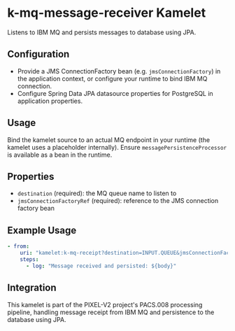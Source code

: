 # k-mq-message-receiver Kamelet

Listens to IBM MQ and persists messages to database using JPA.

## Configuration

- Provide a JMS ConnectionFactory bean (e.g. `jmsConnectionFactory`) in the application context, or configure your runtime to bind IBM MQ connection.
- Configure Spring Data JPA datasource properties for PostgreSQL in application properties.

## Usage

Bind the kamelet source to an actual MQ endpoint in your runtime (the kamelet uses a placeholder internally). Ensure `messagePersistenceProcessor` is available as a bean in the runtime.

## Properties

- `destination` (required): the MQ queue name to listen to
- `jmsConnectionFactoryRef` (required): reference to the JMS connection factory bean

## Example Usage

```yaml
- from:
    uri: "kamelet:k-mq-receipt?destination=INPUT.QUEUE&jmsConnectionFactoryRef=mqConnectionFactory"
    steps:
      - log: "Message received and persisted: ${body}"
```

## Integration

This kamelet is part of the PIXEL-V2 project's PACS.008 processing pipeline, handling message receipt from IBM MQ and persistence to the database using JPA.

